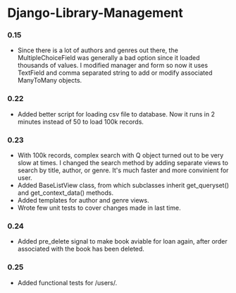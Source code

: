 # Django-Library-Management



### 0.15

+ Since there is a lot of authors and genres out there, the MultipleChoiceField was generally a bad option since it loaded thousands of values. I modified manager and form so now it uses TextField and comma separated string to add or modify associated ManyToMany objects.

### 0.22

+ Added better script for loading csv file to database. Now it runs in 2 minutes instead of 50 to load 100k records.

### 0.23

+ With 100k records, complex search with Q object turned out to be very slow at times. I changed the search method by adding separate views to search by title, author, or genre. It's much faster and more convinient for user.
+ Added BaseListView class, from which subclasses inherit get_queryset() and get_context_data() methods.
+ Added templates for author and genre views.
+ Wrote few unit tests to cover changes made in last time.

### 0.24

+ Added pre_delete signal to make book aviable for loan again, after order associated with the book has been deleted.

### 0.25

+ Added functional tests for /users/.